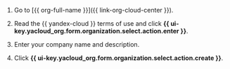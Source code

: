 1. Go to [{{ org-full-name }}]({{ link-org-cloud-center }}).

1. Read the {{ yandex-cloud }} terms of use and click **{{ ui-key.yacloud_org.form.organization.select.action.enter }}**.

1. Enter your company name and description.

1. Click **{{ ui-key.yacloud_org.form.organization.select.action.create }}**.